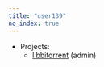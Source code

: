 ```yaml
---
title: "user139"
no_index: true
---
```


* Projects:
  * [libbitorrent](/projects/libbitorrent/) (admin)
